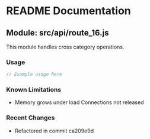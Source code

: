 # README Documentation

## Module: src/api/route_16.js

This module handles cross category operations.

### Usage

```java
// Example usage here
```

### Known Limitations

- Memory grows under load Connections not released

### Recent Changes

- Refactored in commit ca209e9d
